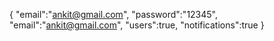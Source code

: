 {
    "email":"ankit@gmail.com",
    "password":"12345",
    "email":"ankit@gmail.com",
    "users":true,
    "notifications":true
}
